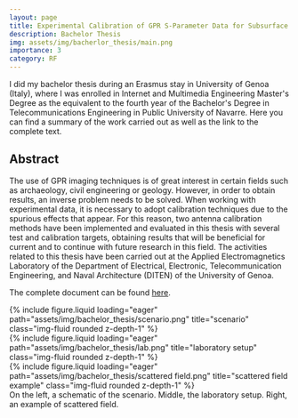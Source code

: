 ```yaml
---
layout: page
title: Experimental Calibration of GPR S-Parameter Data for Subsurface Prospecting
description: Bachelor Thesis
img: assets/img/bacherlor_thesis/main.png
importance: 3
category: RF
---
```


I did my bachelor thesis during an Erasmus stay in University of Genoa (Italy), where I was enrolled in Internet and Multimedia Engineering Master's Degree as the equivalent to the fourth year of the Bachelor's Degree in Telecommunications Engineering in Public University of Navarre. Here you can find a summary of the work carried out as well as the link to the complete text.

## Abstract 

The use of GPR imaging techniques is of great interest in certain fields such as
archaeology, civil engineering or geology. However, in order to obtain results, an inverse
problem needs to be solved. When working with experimental data, it is necessary to adopt
calibration techniques due to the spurious effects that appear. For this reason, two antenna
calibration methods have been implemented and evaluated in this thesis with several test
and calibration targets, obtaining results that will be beneficial for current and to continue
with future research in this field. The activities related to this thesis have been carried out
at the Applied Electromagnetics Laboratory of the Department of Electrical, Electronic,
Telecommunication Engineering, and Naval Architecture (DITEN) of the University of
Genoa.

The complete document can be found [here](https://edgomezg.github.io/assets/pdf/Bachelor%Thesis%Eduardo%Gomez%Gonzalez.pdf).

<div class="row">
    <div class="col-sm mt-3 mt-md-0">
        {% include figure.liquid loading="eager" path="assets/img/bachelor_thesis/scenario.png" title="scenario" class="img-fluid rounded z-depth-1" %}
    </div>
    <div class="col-sm mt-3 mt-md-0">
        {% include figure.liquid loading="eager" path="assets/img/bachelor_thesis/lab.png" title="laboratory setup" class="img-fluid rounded z-depth-1" %}
    </div>
    <div class="col-sm mt-3 mt-md-0">
        {% include figure.liquid loading="eager" path="assets/img/bachelor_thesis/scattered field.png" title="scattered field example" class="img-fluid rounded z-depth-1" %}
    </div>
</div>
<div class="caption">
    On the left, a schematic of the scenario. Middle, the laboratory setup. Right, an example of scattered field.
</div>